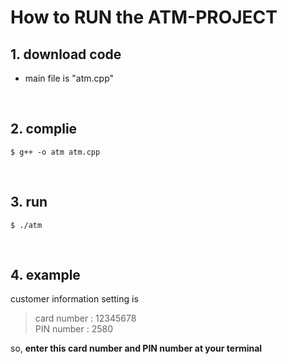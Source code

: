 # How to RUN the ATM-PROJECT

## 1. download code
* main file is "atm.cpp"

</br>

## 2. complie
`$ g++ -o atm atm.cpp`

</br>

## 3. run
`$ ./atm`

</br>

## 4. example
customer information setting is </br>

> card number : 12345678 </br>
> PIN number  : 2580 </br>


so, **enter this card number and PIN number at your terminal**
